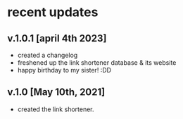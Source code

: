 # recent updates #
## v.1.0.1 [april 4th 2023]
* created a changelog
* freshened up the link shortener database & its website
* happy birthday to my sister! :DD

## v.1.0 [May 10th, 2021]
* created the link shortener.
